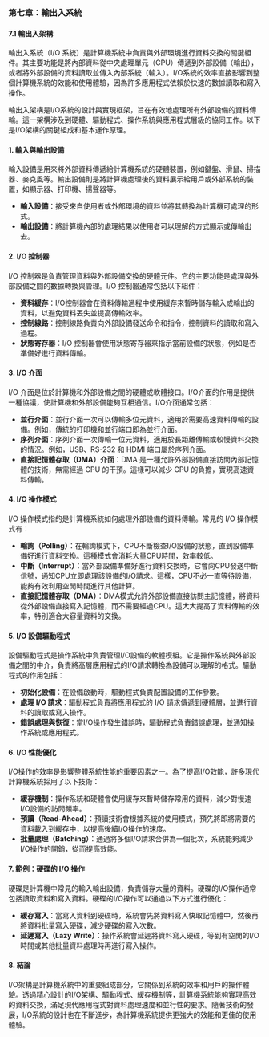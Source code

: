 ### 第七章：輸出入系統

#### 7.1 輸出入架構

輸出入系統（I/O 系統）是計算機系統中負責與外部環境進行資料交換的關鍵組件。其主要功能是將內部資料從中央處理單元（CPU）傳遞到外部設備（輸出），或者將外部設備的資料讀取並傳入內部系統（輸入）。I/O系統的效率直接影響到整個計算機系統的效能和使用體驗，因為許多應用程式依賴於快速的數據讀取和寫入操作。

輸出入架構是I/O系統的設計與實現框架，旨在有效地處理所有外部設備的資料傳輸。這一架構涉及到硬體、驅動程式、操作系統與應用程式層級的協同工作。以下是I/O架構的關鍵組成和基本運作原理。

#### 1. 輸入與輸出設備

輸入設備是用來將外部資料傳遞給計算機系統的硬體裝置，例如鍵盤、滑鼠、掃描器、麥克風等。輸出設備則是將計算機處理後的資料展示給用戶或外部系統的裝置，如顯示器、打印機、揚聲器等。

- **輸入設備**：接受來自使用者或外部環境的資料並將其轉換為計算機可處理的形式。
- **輸出設備**：將計算機內部的處理結果以使用者可以理解的方式顯示或傳輸出去。

#### 2. I/O 控制器

I/O 控制器是負責管理資料與外部設備交換的硬體元件。它的主要功能是處理與外部設備之間的數據轉換與管理。I/O 控制器通常包括以下組件：

- **資料緩存**：I/O控制器會在資料傳輸過程中使用緩存來暫時儲存輸入或輸出的資料，以避免資料丟失並提高傳輸效率。
- **控制線路**：控制線路負責向外部設備發送命令和指令，控制資料的讀取和寫入過程。
- **狀態寄存器**：I/O 控制器會使用狀態寄存器來指示當前設備的狀態，例如是否準備好進行資料傳輸。

#### 3. I/O 介面

I/O 介面是位於計算機和外部設備之間的硬體或軟體接口。I/O介面的作用是提供一種協議，使計算機和外部設備能夠互相通信。I/O介面通常包括：

- **並行介面**：並行介面一次可以傳輸多位元資料，適用於需要高速資料傳輸的設備。例如，傳統的打印機和並行端口即為並行介面。
- **序列介面**：序列介面一次傳輸一位元資料，適用於長距離傳輸或較慢資料交換的情況。例如，USB、RS-232 和 HDMI 端口屬於序列介面。
- **直接記憶體存取（DMA）介面**：DMA 是一種允許外部設備直接訪問內部記憶體的技術，無需經過 CPU 的干預。這樣可以減少 CPU 的負擔，實現高速資料傳輸。

#### 4. I/O 操作模式

I/O 操作模式指的是計算機系統如何處理外部設備的資料傳輸。常見的 I/O 操作模式有：

- **輪詢（Polling）**：在輪詢模式下，CPU不斷檢查I/O設備的狀態，直到設備準備好進行資料交換。這種模式會消耗大量CPU時間，效率較低。
- **中斷（Interrupt）**：當外部設備準備好進行資料交換時，它會向CPU發送中斷信號，通知CPU立即處理該設備的I/O請求。這樣，CPU不必一直等待設備，能夠有效利用空閒時間進行其他計算。
- **直接記憶體存取（DMA）**：DMA模式允許外部設備直接訪問主記憶體，將資料從外部設備直接寫入記憶體，而不需要經過CPU。這大大提高了資料傳輸的效率，特別適合大容量資料的交換。

#### 5. I/O 設備驅動程式

設備驅動程式是操作系統中負責管理I/O設備的軟體模組。它是操作系統與外部設備之間的中介，負責將高層應用程式的I/O請求轉換為設備可以理解的格式。驅動程式的作用包括：

- **初始化設備**：在設備啟動時，驅動程式負責配置設備的工作參數。
- **處理 I/O 請求**：驅動程式負責將應用程式的 I/O 請求傳遞到硬體層，並進行資料的讀取或寫入操作。
- **錯誤處理與恢復**：當I/O操作發生錯誤時，驅動程式負責錯誤處理，並通知操作系統或應用程式。

#### 6. I/O 性能優化

I/O操作的效率是影響整體系統性能的重要因素之一。為了提高I/O效能，許多現代計算機系統採用了以下技術：

- **緩存機制**：操作系統和硬體會使用緩存來暫時儲存常用的資料，減少對慢速I/O設備的訪問頻率。
- **預讀（Read-Ahead）**：預讀技術會根據系統的使用模式，預先將即將需要的資料載入到緩存中，以提高後續I/O操作的速度。
- **批量處理（Batching）**：通過將多個I/O請求合併為一個批次，系統能夠減少I/O操作的開銷，從而提高效能。

#### 7. 範例：硬碟的 I/O 操作

硬碟是計算機中常見的輸入輸出設備，負責儲存大量的資料。硬碟的I/O操作通常包括讀取資料和寫入資料。硬碟的I/O操作可以通過以下方式進行優化：

- **緩存寫入**：當寫入資料到硬碟時，系統會先將資料寫入快取記憶體中，然後再將資料批量寫入硬碟，減少硬碟的寫入次數。
- **延遲寫入（Lazy Write）**：操作系統會延遲將資料寫入硬碟，等到有空閒的I/O時間或其他批量資料處理時再進行寫入操作。

#### 8. 結論

I/O架構是計算機系統中的重要組成部分，它關係到系統的效率和用戶的操作體驗。透過精心設計的I/O架構、驅動程式、緩存機制等，計算機系統能夠實現高效的資料交換，滿足現代應用程式對資料處理速度和並行性的要求。隨著技術的發展，I/O系統的設計也在不斷進步，為計算機系統提供更強大的效能和更佳的使用體驗。